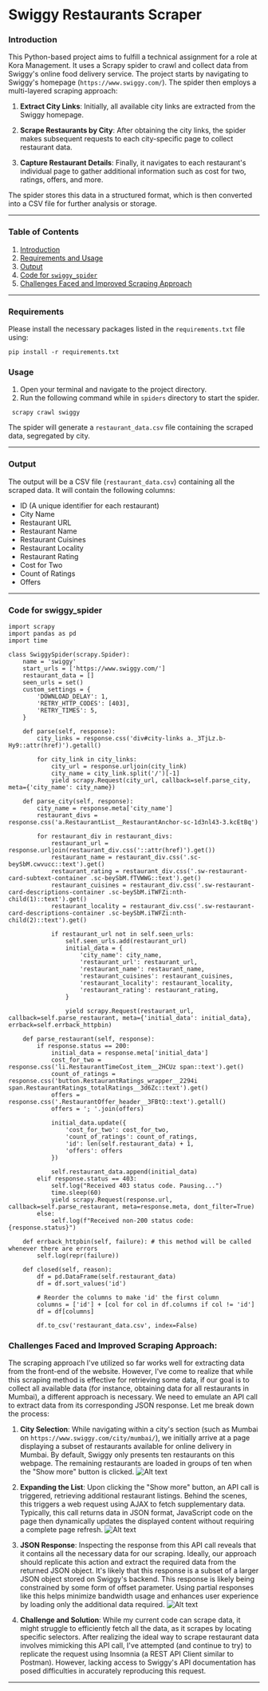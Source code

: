 # Swiggy Restaurants Scraper

### Introduction

This Python-based project aims to fulfill a technical assignment for a role at Kora Management. It uses a Scrapy spider to crawl and collect data from Swiggy's online food delivery service. The project starts by navigating to Swiggy's homepage (`https://www.swiggy.com/`). The spider then employs a multi-layered scraping approach:

1. **Extract City Links**: Initially, all available city links are extracted from the Swiggy homepage.

2. **Scrape Restaurants by City**: After obtaining the city links, the spider makes subsequent requests to each city-specific page to collect restaurant data.

3. **Capture Restaurant Details**: Finally, it navigates to each restaurant's individual page to gather additional information such as cost for two, ratings, offers, and more.

The spider stores this data in a structured format, which is then converted into a CSV file for further analysis or storage.

---

### Table of Contents

1. [Introduction](#introduction)
2. [Requirements and Usage](#requirements)
3. [Output](#output)
4. [Code for `swiggy_spider`](#code-for-swiggy_spider)
5. [Challenges Faced and Improved Scraping Approach](#challenges-faced-and-improved-scraping-approach)


---

### Requirements

Please install the necessary packages listed in the `requirements.txt` file using:

```
pip install -r requirements.txt
```

### Usage

1. Open your terminal and navigate to the project directory.
2. Run the following command while in `spiders` directory to start the spider.

```
 scrapy crawl swiggy
``` 

The spider will generate a `restaurant_data.csv` file containing the scraped data, segregated by city.

---

### Output

The output will be a CSV file (`restaurant_data.csv`) containing all the scraped data. It will contain the following columns:

- ID (A unique identifier for each restaurant)
- City Name
- Restaurant URL
- Restaurant Name
- Restaurant Cuisines
- Restaurant Locality
- Restaurant Rating
- Cost for Two
- Count of Ratings
- Offers

---

### Code for swiggy_spider
```
import scrapy
import pandas as pd
import time

class SwiggySpider(scrapy.Spider):
    name = 'swiggy'
    start_urls = ['https://www.swiggy.com/']
    restaurant_data = []
    seen_urls = set()
    custom_settings = {
        'DOWNLOAD_DELAY': 1,
        'RETRY_HTTP_CODES': [403], 
        'RETRY_TIMES': 5, 
    }

    def parse(self, response):
        city_links = response.css('div#city-links a._3TjLz.b-Hy9::attr(href)').getall()

        for city_link in city_links:
            city_url = response.urljoin(city_link)
            city_name = city_link.split('/')[-1]
            yield scrapy.Request(city_url, callback=self.parse_city, meta={'city_name': city_name})

    def parse_city(self, response):
        city_name = response.meta['city_name']
        restaurant_divs = response.css('a.RestaurantList__RestaurantAnchor-sc-1d3nl43-3.kcEtBq')

        for restaurant_div in restaurant_divs:
            restaurant_url = response.urljoin(restaurant_div.css('::attr(href)').get())
            restaurant_name = restaurant_div.css('.sc-beySbM.cwvucc::text').get()
            restaurant_rating = restaurant_div.css('.sw-restaurant-card-subtext-container .sc-beySbM.fTVWWG::text').get()
            restaurant_cuisines = restaurant_div.css('.sw-restaurant-card-descriptions-container .sc-beySbM.iTWFZi:nth-child(1)::text').get()
            restaurant_locality = restaurant_div.css('.sw-restaurant-card-descriptions-container .sc-beySbM.iTWFZi:nth-child(2)::text').get()

            if restaurant_url not in self.seen_urls:
                self.seen_urls.add(restaurant_url)
                initial_data = {
                    'city_name': city_name,
                    'restaurant_url': restaurant_url,
                    'restaurant_name': restaurant_name,
                    'restaurant_cuisines': restaurant_cuisines,
                    'restaurant_locality': restaurant_locality,
                    'restaurant_rating': restaurant_rating,
                }

                yield scrapy.Request(restaurant_url, callback=self.parse_restaurant, meta={'initial_data': initial_data}, errback=self.errback_httpbin)

    def parse_restaurant(self, response): 
        if response.status == 200:
            initial_data = response.meta['initial_data']
            cost_for_two = response.css('li.RestaurantTimeCost_item__2HCUz span::text').get()
            count_of_ratings = response.css('button.RestaurantRatings_wrapper__2294i span.RestaurantRatings_totalRatings__3d6Zc::text').get()
            offers = response.css('.RestaurantOffer_header__3FBtQ::text').getall()
            offers = '; '.join(offers)

            initial_data.update({
                'cost_for_two': cost_for_two,
                'count_of_ratings': count_of_ratings,
                'id': len(self.restaurant_data) + 1,
                'offers': offers
            })

            self.restaurant_data.append(initial_data)
        elif response.status == 403:
            self.log("Received 403 status code. Pausing...")
            time.sleep(60)  
            yield scrapy.Request(response.url, callback=self.parse_restaurant, meta=response.meta, dont_filter=True)
        else:
            self.log(f"Received non-200 status code: {response.status}")

    def errback_httpbin(self, failure): # this method will be called whenever there are errors
        self.log(repr(failure))

    def closed(self, reason):
        df = pd.DataFrame(self.restaurant_data)
        df = df.sort_values('id')

        # Reorder the columns to make 'id' the first column
        columns = ['id'] + [col for col in df.columns if col != 'id']
        df = df[columns]

        df.to_csv('restaurant_data.csv', index=False)
```

### Challenges Faced and Improved Scraping Approach:
The scraping approach I've utilized so far works well for extracting data from the front-end of the website. However, I've come to realize that while this scraping method is effective for retrieving some data, if our goal is to collect all available data (for instance, obtaining data for all restaurants in Mumbai), a different approach is necessary. We need to emulate an API call to extract data from its corresponding JSON response. Let me break down the process:

1. **City Selection**: While navigating within a city's section (such as Mumbai on `https://www.swiggy.com/city/mumbai/`), we initially arrive at a page displaying a subset of restaurants available for online delivery in Mumbai. By default, Swiggy only presents ten restaurants on this webpage. The remaining restaurants are loaded in groups of ten when the "Show more" button is clicked.
![Alt text](spiders/images/image-1.png)

2. **Expanding the List**: Upon clicking the "Show more" button, an API call is triggered, retrieving additional restaurant listings. Behind the scenes, this triggers a web request using AJAX to fetch supplementary data. Typically, this call returns data in JSON format, JavaScript code on the page then dynamically updates the displayed content without requiring a complete page refresh.
![Alt text](spiders/images/image-2.png)

3. **JSON Response**: Inspecting the response from this API call reveals that it contains all the necessary data for our scraping. Ideally, our approach should replicate this action and extract the required data from the returned JSON object. It's likely that this response is a subset of a larger JSON object stored on Swiggy's backend. This response is likely being constrained by some form of offset parameter. Using partial responses like this helps minimize bandwidth usage and enhances user experience by loading only the additional data required.
![Alt text](spiders/images/image-3.png)

4. **Challenge and Solution**: While my current code can scrape data, it might struggle to efficiently fetch all the data, as it scrapes by locating specific selectors. After realizing the ideal way to scrape restaurant data involves mimicking this API call, I've attempted (and continue to try) to replicate the request using Insomnia (a REST API Client similar to Postman). However, lacking access to Swiggy's API documentation has posed difficulties in accurately reproducing this request.

---
